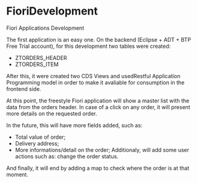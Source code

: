 # FioriDevelopment
Fiori Applications Development

The first application is an easy one. 
On the backend (Eclipse + ADT + BTP Free Trial account), for this development two tables were created:
- ZTORDERS_HEADER
- ZTORDERS_ITEM

After this, it were created two CDS Views and usedRestful Application Programming model
in order to make it avaliable for consumption in the frontend side.

At this point, the freestyle Fiori application will show a master list with the
data from the orders header. In case of a click on any order, it will present
more details on the requested order.

In the future, this will have more fields added, such as:
- Total value of order;
- Delivery address;
- More informations/detail on the order;
Additionaly, will add some user actions such as: change the order status.

And finally, it will end by adding a map to check where the order is at that moment.
